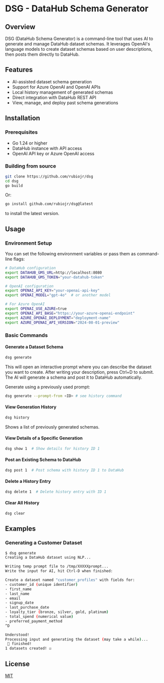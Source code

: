 # DSG - DataHub Schema Generator

## Overview

DSG (DataHub Schema Generator) is a command-line tool that uses AI to generate and manage DataHub dataset schemas. It leverages OpenAI's language models to create dataset schemas based on user descriptions, then posts them directly to DataHub.

## Features

- AI-assisted dataset schema generation
- Support for Azure OpenAI and OpenAI APIs
- Local history management of generated schemas
- Direct integration with DataHub REST API
- View, manage, and deploy past schema generations

## Installation

### Prerequisites

- Go 1.24 or higher
- DataHub instance with API access
- OpenAI API key or Azure OpenAI access

### Building from source

```bash
git clone https://github.com/rubiojr/dsg
cd dsg
go build
```

Or:

```bash
go install github.com/rubiojr/dsg@latest
```

to install the latest version.

## Usage

### Environment Setup

You can set the following environment variables or pass them as command-line flags:

```bash
# DataHub configuration
export DATAHUB_GMS_URL=http://localhost:8080
export DATAHUB_GMS_TOKEN="your-datahub-token"

# OpenAI configuration
export OPENAI_API_KEY="your-openai-api-key"
export OPENAI_MODEL="gpt-4o"  # or another model

# For Azure OpenAI
export OPENAI_USE_AZURE=true
export OPENAI_API_BASE="https://your-azure-openai-endpoint"
export AZURE_OPENAI_DEPLOYMENT="deployment-name"
export AZURE_OPENAI_API_VERSION="2024-08-01-preview"
```

### Basic Commands

#### Generate a Dataset Schema

```bash
dsg generate
```

This will open an interactive prompt where you can describe the dataset you want to create. After writing your description, press Ctrl+D to submit. The AI will generate a schema and post it to DataHub automatically.

Generate using a previously used prompt:

```bash
dsg generate --prompt-from <ID> # see history command
```

#### View Generation History

```bash
dsg history
```

Shows a list of previously generated schemas.

#### View Details of a Specific Generation

```bash
dsg show 1  # Show details for history ID 1
```

#### Post an Existing Schema to DataHub

```bash
dsg post 1  # Post schema with history ID 1 to DataHub
```

#### Delete a History Entry

```bash
dsg delete 1  # Delete history entry with ID 1
```

#### Clear All History

```bash
dsg clear
```

## Examples

### Generating a Customer Dataset

```bash
$ dsg generate
Creating a DataHub dataset using NLP...

Writing temp prompt file to /tmp/XXXXXprompt...
Write the input for AI, hit Ctrl-D when finished:

Create a dataset named "customer_profiles" with fields for:
- customer_id (unique identifier)
- first_name
- last_name
- email
- signup_date
- last_purchase_date
- loyalty_tier (bronze, silver, gold, platinum)
- total_spend (numerical value)
- preferred_payment_method
^D

Understood!
Processing input and generating the dataset (may take a while)...
 🤖 finished!
1 datasets created! ☑
```

## License

[MIT](/LICENSE)
